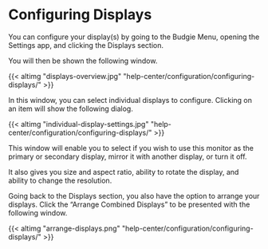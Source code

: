 # Configuring Displays

You can configure your display(s) by going to the Budgie Menu, opening the Settings app, and clicking the Displays section.

You will then be shown the following window.

{{< altimg "displays-overview.jpg" "help-center/configuration/configuring-displays/" >}}

In this window, you can select individual displays to configure. Clicking on an item will show the following dialog.

{{< altimg "individual-display-settings.jpg" "help-center/configuration/configuring-displays/" >}}

This window will enable you to select if you wish to use this monitor as the primary or secondary display, mirror it with another display, or turn it off.

It also gives you size and aspect ratio, ability to rotate the display, and ability to change the resolution.

Going back to the Displays section, you also have the option to arrange your displays. Click the “Arrange Combined Displays” to be presented with the following window.

{{< altimg "arrange-displays.png" "help-center/configuration/configuring-displays/" >}}